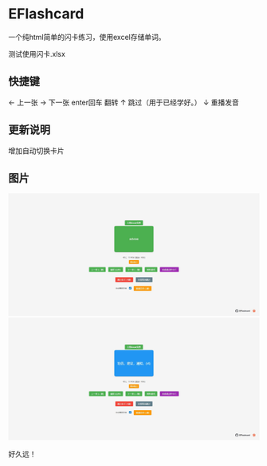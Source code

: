 # EFlashcard

一个纯html简单的闪卡练习，使用excel存储单词。

测试使用闪卡.xlsx

## 快捷键

← 上一张
→ 下一张
enter回车 翻转
↑ 跳过（用于已经学好。）
↓ 重播发音

## 更新说明

增加自动切换卡片

## 图片

![](./image/1.jpg)
![](./image/2.jpg)

好久远！
